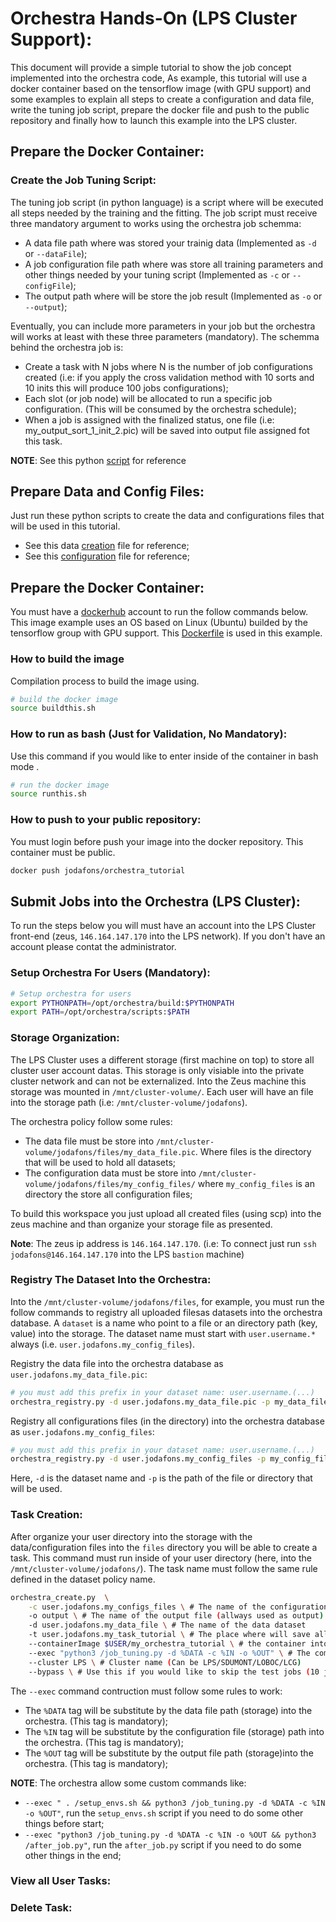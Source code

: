 


# Orchestra Hands-On (LPS Cluster Support):

This document will provide a simple tutorial to show the job concept implemented into the orchestra code, 
As example, this tutorial will use a docker container based on the tensorflow image (with GPU support) and some examples to explain all steps to create a configuration and data file, write the tuning job script, prepare the docker file and push to the public repository and finally how to launch this example into the LPS cluster.

## Prepare the Docker Container:

### Create the Job Tuning Script:

The tuning job script (in python language) is a script where will be executed all steps needed by the training and the fitting. The job script must receive three mandatory argument to works using the orchestra job schemma:

- A data file path where was stored your trainig data (Implemented as `-d` or `--dataFile`);
- A job configuration file path where was store all training parameters and other things needed by your tuning script (Implemented as `-c` or `--configFile`);
- The output path where will be store the job result (Implemented as `-o` or `--output`);

Eventually, you can include more parameters in your job but the orchestra will works at least with these three 
parameters (mandatory). The schemma behind the orchestra job is:

- Create a task with N jobs where N is the number of job configurations created (i.e: if you apply the cross validation method with 10 sorts and 10 inits this will produce 100 jobs configurations);
- Each slot (or job node) will be allocated to run a specific job configuration. (This will be consumed by the orchestra schedule);
- When a job is assigned with the finalized status, one file (i.e: my_output_sort_1_init_2.pic) will be saved into output file assigned fot this task. 


**NOTE**: See this python [script](https://github.com/jodafons/orchestra/blob/master/doc/tutorial/docker/job_tuning.py) for reference



## Prepare Data and Config Files:

Just run these python scripts to create the data and configurations files that will be used in this tutorial.

- See this data [creation](https://github.com/jodafons/orchestra/blob/master/doc/tutorial/create_data.py) file for reference;
- See this [configuration](https://github.com/jodafons/orchestra/blob/master/doc/tutorial/create_configs.py) file for reference;


## Prepare the Docker Container:

You must have a [dockerhub](https://hub.docker.com/) account to run the follow commands below. This image example uses an OS based on Linux (Ubuntu) builded by the tensorflow group with GPU support. This [Dockerfile](https://github.com/jodafons/orchestra/tree/master/doc/tutorial/docker) is used in this example.

### How to build the image
Compilation process to build the image using.
```bash
# build the docker image
source buildthis.sh
```

### How to run as bash (Just for Validation, No Mandatory):
Use this command if you would like to enter inside of the container in bash mode .
```bash
# run the docker image
source runthis.sh
```

### How to push to your public repository:
You must login before push your image into the docker repository. This container must be public.
```bash
docker push jodafons/orchestra_tutorial
```



## Submit Jobs into the Orchestra (LPS Cluster):

To run the steps below you will must have an account into the LPS Cluster front-end (zeus, `146.164.147.170` into the LPS network). If you don't have an account please contat the administrator.


### Setup Orchestra For Users (Mandatory):

```bash
# Setup orchestra for users
export PYTHONPATH=/opt/orchestra/build:$PYTHONPATH
export PATH=/opt/orchestra/scripts:$PATH
```

### Storage Organization:

The LPS Cluster uses a different storage (first machine on top) to store all cluster user account datas. This storage is only visiable into the private cluster network and can not be externalized. Into the Zeus machine this storage was mounted in `/mnt/cluster-volume/`. Each user will have an file into the storage path (i.e: `/mnt/cluster-volume/jodafons`).

The orchestra policy follow some rules:

- The data file must be store into `/mnt/cluster-volume/jodafons/files/my_data_file.pic`. Where files is the directory that will be used to hold all datasets;
- The configuration data must be store into `/mnt/cluster-volume/jodafons/files/my_config_files/` where `my_config_files` is an directory the store all configuration files;

To build this workspace you just upload all created files (using scp) into the zeus machine and than organize your storage file as presented.

**Note**: The zeus ip address is `146.164.147.170`. (i.e: To connect just run `ssh jodafons@146.164.147.170` into the LPS `bastion` machine)


### Registry The Dataset Into the Orchestra:

Into the `/mnt/cluster-volume/jodafons/files`, for example, you must run the follow commands to registry all uploaded filesas datasets into the orchestra database. A `dataset` is a name who point to a file or an directory path (key, value) into the storage. The dataset name must start with `user.username.*` always (i.e. `user.jodafons.my_config_files`).

Registry the data file into the orchestra database as `user.jodafons.my_data_file.pic`:

```bash
# you must add this prefix in your dataset name: user.username.(...)
orchestra_registry.py -d user.jodafons.my_data_file.pic -p my_data_file.pic --cluster LPS
```

Registry all configurations files (in the directory) into the orchestra database as `user.jodafons.my_config_files`: 
```bash
# you must add this prefix in your dataset name: user.username.(...)
orchestra_registry.py -d user.jodafons.my_config_files -p my_config_files/ --cluster LPS
```
Here, `-d` is the dataset name and `-p` is the path of the file or directory that will be used.


### Task Creation:


After organize your user directory into the storage with the data/configuration files into the `files` directory you will be able to create a task. This command must run inside of your user directory (here, into the `/mnt/cluster-volume/jodafons/`).
The task name must follow the same rule defined in the dataset policy name.

```bash
orchestra_create.py  \
    -c user.jodafons.my_configs_files \ # The name of the configuration dataset
    -o output \ # The name of the output file (allways used as output)
    -d user.jodafons.my_data_file \ # The name of the data dataset
    -t user.jodafons.my_task_tutorial \ # The place where will save all output files and links used by the orchestra
    --containerImage $USER/my_orchestra_tutorial \ # the container into the docker repository
    --exec "python3 /job_tuning.py -d %DATA -c %IN -o %OUT" \ # The command the will be executed by kubernetes
    --cluster LPS \ # Cluster name (Can be LPS/SDUMONT/LOBOC/LCG)
    --bypass \ # Use this if you would like to skip the test jobs (10 jobs assigned as testers)
```

The `--exec` command contruction must follow some rules to work:

- The `%DATA` tag will be substitute by the data file path (storage) into the orchestra. (This tag is mandatory); 
- The `%IN` tag will be substitute by the configuration file (storage) path into the orchestra. (This tag is mandatory); 
- The `%OUT` tag will be substitute by the output file path (storage)into the orchestra. (This tag is mandatory); 


**NOTE**: The orchestra allow some custom commands like:
- `--exec " . /setup_envs.sh && python3 /job_tuning.py -d %DATA -c %IN -o %OUT"`, run the `setup_envs.sh` script if you need to do some other things before start;
- `--exec "python3 /job_tuning.py -d %DATA -c %IN -o %OUT && python3 /after_job.py"`, run the `after_job.py` script if you need to do some other things in the end;



### View all User Tasks:


### Delete Task:

























